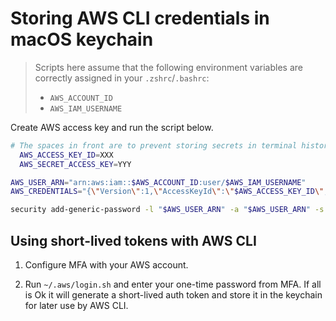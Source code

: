 # Storing AWS CLI credentials in macOS keychain

>
> Scripts here assume that the following environment variables are correctly
> assigned in your `.zshrc`/`.bashrc`:
>
> - `AWS_ACCOUNT_ID`
> - `AWS_IAM_USERNAME`
>

Create AWS access key and run the script below.

```bash
# The spaces in front are to prevent storing secrets in terminal history
  AWS_ACCESS_KEY_ID=XXX
  AWS_SECRET_ACCESS_KEY=YYY

AWS_USER_ARN="arn:aws:iam::$AWS_ACCOUNT_ID:user/$AWS_IAM_USERNAME"
AWS_CREDENTIALS="{\"Version\":1,\"AccessKeyId\":\"$AWS_ACCESS_KEY_ID\",\"SecretAccessKey\":\"$AWS_SECRET_ACCESS_KEY\"}"

security add-generic-password -l "$AWS_USER_ARN" -a "$AWS_USER_ARN" -s "$AWS_USER_ARN" -w "$AWS_CREDENTIALS"
```

## Using short-lived tokens with AWS CLI

1. Configure MFA with your AWS account.

2. Run `~/.aws/login.sh` and enter your one-time password from MFA. If
   all is Ok it will generate a short-lived auth token and store it in
   the keychain for later use by AWS CLI.
